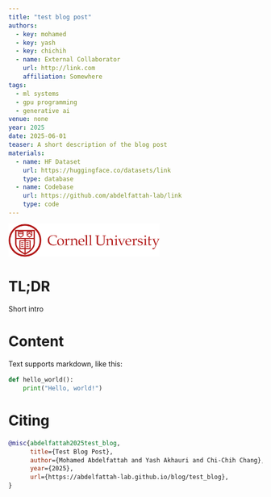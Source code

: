 ```yaml
---
title: "test blog post"
authors:
  - key: mohamed
  - key: yash
  - key: chichih
  - name: External Collaborator
    url: http://link.com
    affiliation: Somewhere
tags:
  - ml systems
  - gpu programming
  - generative ai
venue: none
year: 2025
date: 2025-06-01
teaser: A short description of the blog post 
materials:
  - name: HF Dataset
    url: https://huggingface.co/datasets/link
    type: database
  - name: Codebase
    url: https://github.com/abdelfattah-lab/link
    type: code
---
```


<img src="/imgs/blog/test_blog/test_pic.png" width="300" />

# TL;DR

Short intro

# Content

Text supports markdown, like this:

```python
def hello_world():
    print("Hello, world!")

```



# Citing
```bibtex
@misc{abdelfattah2025test_blog,
      title={Test Blog Post}, 
      author={Mohamed Abdelfattah and Yash Akhauri and Chi-Chih Chang},
      year={2025},
      url={https://abdelfattah-lab.github.io/blog/test_blog}, 
}
```